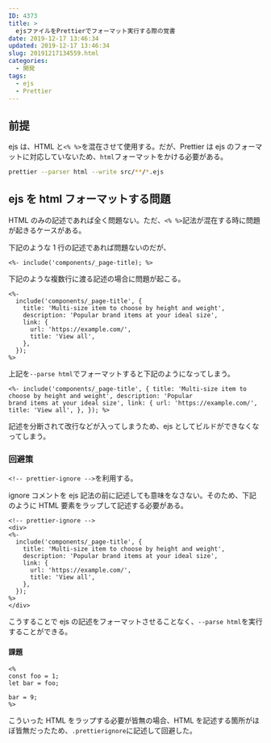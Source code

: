 ```yaml
---
ID: 4373
title: >
  ejsファイルをPrettierでフォーマット実行する際の覚書
date: 2019-12-17 13:46:34
updated: 2019-12-17 13:46:34
slug: 20191217134559.html
categories:
  - 開発
tags:
  - ejs
  - Prettier
---
```


## 前提

ejs は、HTML と`<% %>`を混在させて使用する。だが、Prettier は ejs のフォーマットに対応していないため、`html`フォーマットをかける必要がある。

```bash
prettier --parser html --write src/**/*.ejs
```

## ejs を html フォーマットする問題

HTML のみの記述であれば全く問題ない。ただ、`<% %>`記法が混在する時に問題が起きるケースがある。

下記のような 1 行の記述であれば問題ないのだが、

```ejs
<%- include('components/_page-title); %>
```

下記のような複数行に渡る記述の場合に問題が起こる。

```ejs
<%-
  include('components/_page-title', {
    title: 'Multi-size item to choose by height and weight',
    description: 'Popular brand items at your ideal size',
    link: {
      url: 'https://example.com/',
      title: 'View all',
    },
  });
%>
```

上記を`--parse html`でフォーマットすると下記のようになってしまう。

```ejs
<%- include('components/_page-title', { title: 'Multi-size item to choose by height and weight', description: 'Popular
brand items at your ideal size', link: { url: 'https://example.com/', title: 'View all', }, }); %>
```

記述を分断されて改行などが入ってしまうため、ejs としてビルドができなくなってしまう。

### 回避策

`<!-- prettier-ignore -->`を利用する。

ignore コメントを ejs 記法の前に記述しても意味をなさない。そのため、下記のように HTML 要素をラップして記述する必要がある。

```ejs
<!-- prettier-ignore -->
<div>
<%-
  include('components/_page-title', {
    title: 'Multi-size item to choose by height and weight',
    description: 'Popular brand items at your ideal size',
    link: {
      url: 'https://example.com/',
      title: 'View all',
    },
  });
%>
</div>
```

こうすることで ejs の記述をフォーマットさせることなく、`--parse html`を実行することができる。

#### 課題

```ejs
<%
const foo = 1;
let bar = foo;

bar = 9;
%>
```

こういった HTML をラップする必要が皆無の場合、HTML を記述する箇所がほぼ皆無だったため、`.prettierignore`に記述して回避した。
